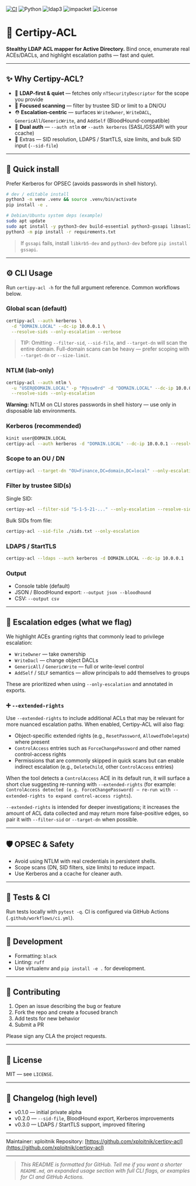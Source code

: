 [![CI](https://github.com/xploitnik/certipy-acl/actions/workflows/ci.yml/badge.svg)](https://github.com/xploitnik/certipy-acl/actions/workflows/ci.yml)
![Python](https://img.shields.io/badge/Python-3.8%2B-3776AB?logo=python\&logoColor=white)
![ldap3](https://img.shields.io/badge/ldap3-%E2%89%A52.9-blue)
![impacket](https://img.shields.io/badge/impacket-%E2%89%A50.11.0-blueviolet)
![License](https://img.shields.io/badge/License-MIT-green)

# 🔐 Certipy-ACL

**Stealthy LDAP ACL mapper for Active Directory.** Bind once, enumerate real ACEs/DACLs, and highlight escalation paths — fast and quiet.

---

## ✨ Why Certipy-ACL?

* 🔎 **LDAP-first & quiet** — fetches only `nTSecurityDescriptor` for the scope you provide
* 🎯 **Focused scanning** — filter by trustee SID or limit to a DN/OU
* ⛑️ **Escalation-centric** — surfaces `WriteOwner`, `WriteDACL`, `GenericAll`/`GenericWrite`, and `AddSelf` (BloodHound-compatible)
* 🔐 **Dual auth** — `--auth ntlm` **or** `--auth kerberos` (SASL/GSSAPI with your ccache)
* 🧩 Extras — SID resolution, LDAPS / StartTLS, size limits, and bulk SID input (`--sid-file`)

---

## 🚀 Quick install

Prefer Kerberos for OPSEC (avoids passwords in shell history).

```bash
# dev / editable install
python3 -m venv .venv && source .venv/bin/activate
pip install -e .

# Debian/Ubuntu system deps (example)
sudo apt update
sudo apt install -y python3-dev build-essential python3-gssapi libsasl2-modules-gssapi-mit krb5-user
python3 -m pip install -r requirements.txt
```

> If `gssapi` fails, install `libkrb5-dev` and `python3-dev` before `pip install gssapi`.

---

## ⚙️ CLI Usage

Run `certipy-acl -h` for the full argument reference.  Common workflows below.

### Global scan (default)

```bash
certipy-acl --auth kerberos \
  -d "DOMAIN.LOCAL" --dc-ip 10.0.0.1 \
  --resolve-sids --only-escalation --verbose
```

> TIP: Omitting `--filter-sid`, `--sid-file`, and `--target-dn` will scan the entire domain. Full-domain scans can be heavy — prefer scoping with `--target-dn` or `--size-limit`.

### NTLM (lab-only)

```bash
certipy-acl --auth ntlm \
  -u "USER@DOMAIN.LOCAL" -p "P@ssw0rd" -d "DOMAIN.LOCAL" --dc-ip 10.0.0.1 \
  --resolve-sids --only-escalation
```

**Warning:** NTLM on CLI stores passwords in shell history — use only in disposable lab environments.

### Kerberos (recommended)

```bash
kinit user@DOMAIN.LOCAL
certipy-acl --auth kerberos -d "DOMAIN.LOCAL" --dc-ip 10.0.0.1 --resolve-sids
```

### Scope to an OU / DN

```bash
certipy-acl --target-dn "OU=Finance,DC=domain,DC=local" --only-escalation
```

### Filter by trustee SID(s)

Single SID:

```bash
certipy-acl --filter-sid "S-1-5-21-..." --only-escalation --resolve-sids
```

Bulk SIDs from file:

```bash
certipy-acl --sid-file ./sids.txt --only-escalation
```

### LDAPS / StartTLS

```bash
certipy-acl --ldaps --auth kerberos -d DOMAIN.LOCAL --dc-ip 10.0.0.1
```

### Output

* Console table (default)
* JSON / BloodHound export: `--output json --bloodhound`
* CSV: `--output csv`

---

## 🔎 Escalation edges (what we flag)

We highlight ACEs granting rights that commonly lead to privilege escalation:

* `WriteOwner` — take ownership
* `WriteDacl` — change object DACLs
* `GenericAll` / `GenericWrite` — full or write-level control
* `AddSelf` / `SELF` semantics — allow principals to add themselves to groups

These are prioritized when using `--only-escalation` and annotated in exports.

### ➕ `--extended-rights`

Use `--extended-rights` to include additional ACLs that may be relevant for more nuanced escalation paths. When enabled, Certipy-ACL will also flag:

* Object-specific extended rights (e.g., `ResetPassword`, `AllowedToDelegate`) where present
* `ControlAccess` entries such as `ForceChangePassword` and other named control-access rights
* Permissions that are commonly skipped in quick scans but can enable indirect escalation (e.g., `DeleteChild`, other `ControlAccess` entries)

When the tool detects a `ControlAccess` ACE in its default run, it will surface a short clue suggesting re-running with `--extended-rights` (for example: `ControlAccess detected (e.g. ForceChangePassword) — re-run with --extended-rights to expand control-access rights`).

`--extended-rights` is intended for deeper investigations; it increases the amount of ACL data collected and may return more false-positive edges, so pair it with `--filter-sid` or `--target-dn` when possible.

---

## 🛡️ OPSEC & Safety

* Avoid using NTLM with real credentials in persistent shells.
* Scope scans (DN, SID filters, size limits) to reduce impact.
* Use Kerberos and a ccache for cleaner auth.

---

## 🧪 Tests & CI

Run tests locally with `pytest -q`. CI is configured via GitHub Actions (`.github/workflows/ci.yml`).

---

## 🧰 Development

* Formatting: `black`
* Linting: `ruff`
* Use virtualenv and `pip install -e .` for development.

---

## 🤝 Contributing

1. Open an issue describing the bug or feature
2. Fork the repo and create a focused branch
3. Add tests for new behavior
4. Submit a PR

Please sign any CLA the project requests.

---

## 📝 License

MIT — see `LICENSE`.

---

## 🔖 Changelog (high level)

* v0.1.0 — initial private alpha
* v0.2.0 — `--sid-file`, BloodHound export, Kerberos improvements
* v0.3.0 — LDAPS / StartTLS support, improved filtering

---

Maintainer: xploitnik
Repository: [https://github.com/xploitnik/certipy-acl](https://github.com/xploitnik/certipy-acl)

---

> *This README is formatted for GitHub. Tell me if you want a shorter `README.md`, an expanded usage section with full CLI flags, or examples for CI and GitHub Actions.*









